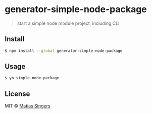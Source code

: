 # generator-simple-node-package
> start a simple node module project, including CLI

## Install

```sh
$ npm install --global generator-simple-node-package
```


## Usage

```sh
$ yo simple-node-package

```


## License

MIT © [Matias Singers](http://mts.io)
